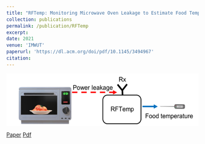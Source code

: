 ```yaml
---
title: "RFTemp: Monitoring Microwave Oven Leakage to Estimate Food Temperature"
collection: publications
permalink: /publication/RFTemp
excerpt: 
date: 2021
venue: 'IMWUT'
paperurl: 'https://dl.acm.org/doi/pdf/10.1145/3494967'
citation: 
---
```

<img src="RFTEMP.png" style="display: block; margin: auto;" />

[Paper](https://doi.org/10.1145/3494967) [Pdf](https://dl.acm.org/doi/pdf/10.1145/3494967)

